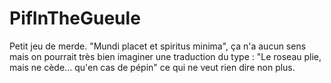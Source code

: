 # PifInTheGueule
Petit jeu de merde.
"Mundi placet et spiritus minima", ça n'a aucun sens mais on pourrait très bien imaginer une traduction du type : "Le roseau plie, mais ne cède... qu'en cas de pépin" ce qui ne veut rien dire non plus.
